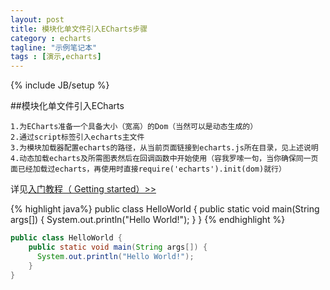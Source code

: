 ```yaml
---
layout: post
title: 模块化单文件引入ECharts步骤
category : echarts
tagline: "示例笔记本"
tags : [演示,echarts]
---
```

{% include JB/setup %}

##模块化单文件引入ECharts

    1.为ECharts准备一个具备大小（宽高）的Dom（当然可以是动态生成的）
    2.通过script标签引入echarts主文件
    3.为模块加载器配置echarts的路径，从当前页面链接到echarts.js所在目录，见上述说明
    4.动态加载echarts及所需图表然后在回调函数中开始使用（容我罗嗦一句，当你确保同一页面已经加载过echarts，再使用时直接require('echarts').init(dom)就行）

详见[入门教程（ Getting started）>>](http://echarts.baidu.com/doc/start.html)

{% highlight java%}
public class HelloWorld {
    public static void main(String args[]) {
      System.out.println("Hello World!");
    }
}
{% endhighlight %}

````java
public class HelloWorld {
    public static void main(String args[]) {
      System.out.println("Hello World!");
    }
}
````